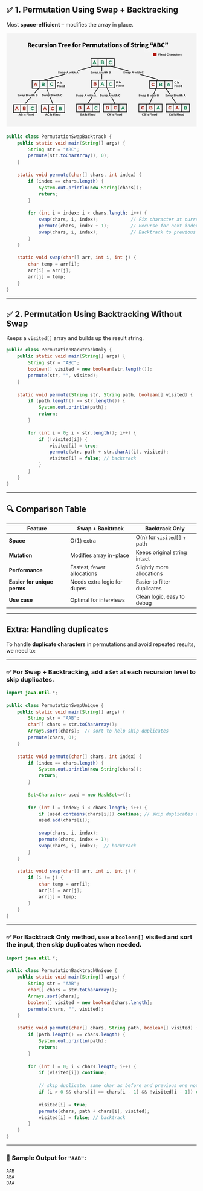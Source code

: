 
## ✅ 1. Permutation Using **Swap + Backtracking**

Most **space-efficient** – modifies the array in place.


![alt text](image-49.png)

```java
public class PermutationSwapBacktrack {
    public static void main(String[] args) {
        String str = "ABC";
        permute(str.toCharArray(), 0);
    }

    static void permute(char[] chars, int index) {
        if (index == chars.length) {
            System.out.println(new String(chars));
            return;
        }

        for (int i = index; i < chars.length; i++) {
            swap(chars, i, index);            // Fix character at current index
            permute(chars, index + 1);        // Recurse for next index
            swap(chars, i, index);            // Backtrack to previous state
        }
    }

    static void swap(char[] arr, int i, int j) {
        char temp = arr[i];
        arr[i] = arr[j];
        arr[j] = temp;
    }
}
```

---

## ✅ 2. Permutation Using **Backtracking Without Swap**

Keeps a `visited[]` array and builds up the result string.

```java
public class PermutationBacktrackOnly {
    public static void main(String[] args) {
        String str = "ABC";
        boolean[] visited = new boolean[str.length()];
        permute(str, "", visited);
    }

    static void permute(String str, String path, boolean[] visited) {
        if (path.length() == str.length()) {
            System.out.println(path);
            return;
        }

        for (int i = 0; i < str.length(); i++) {
            if (!visited[i]) {
                visited[i] = true;
                permute(str, path + str.charAt(i), visited);
                visited[i] = false; // backtrack
            }
        }
    }
}
```

---

## 🔍 Comparison Table

| Feature                     | Swap + Backtrack            | Backtrack Only               |
| --------------------------- | --------------------------- | ---------------------------- |
| **Space**                   | O(1) extra                  | O(n) for `visited[]` + path  |
| **Mutation**                | Modifies array in-place     | Keeps original string intact |
| **Performance**             | Fastest, fewer allocations  | Slightly more allocations    |
| **Easier for unique perms** | Needs extra logic for dupes | Easier to filter duplicates  |
| **Use case**                | Optimal for interviews      | Clean logic, easy to debug   |

---


## Extra: Handling duplicates 



To handle **duplicate characters** in permutations and avoid repeated results, we need to:

---

### ✅ For **Swap + Backtracking**, add a `Set` at each recursion level to skip duplicates.

```java
import java.util.*;

public class PermutationSwapUnique {
    public static void main(String[] args) {
        String str = "AAB";
        char[] chars = str.toCharArray();
        Arrays.sort(chars);  // sort to help skip duplicates
        permute(chars, 0);
    }

    static void permute(char[] chars, int index) {
        if (index == chars.length) {
            System.out.println(new String(chars));
            return;
        }

        Set<Character> used = new HashSet<>();

        for (int i = index; i < chars.length; i++) {
            if (used.contains(chars[i])) continue; // skip duplicates at same level
            used.add(chars[i]);

            swap(chars, i, index);
            permute(chars, index + 1);
            swap(chars, i, index);  // backtrack
        }
    }

    static void swap(char[] arr, int i, int j) {
        if (i != j) {
            char temp = arr[i];
            arr[i] = arr[j];
            arr[j] = temp;
        }
    }
}
```

---

### ✅ For **Backtrack Only** method, use a `boolean[]` visited and **sort the input**, then skip duplicates when needed.

```java
import java.util.*;

public class PermutationBacktrackUnique {
    public static void main(String[] args) {
        String str = "AAB";
        char[] chars = str.toCharArray();
        Arrays.sort(chars);
        boolean[] visited = new boolean[chars.length];
        permute(chars, "", visited);
    }

    static void permute(char[] chars, String path, boolean[] visited) {
        if (path.length() == chars.length) {
            System.out.println(path);
            return;
        }

        for (int i = 0; i < chars.length; i++) {
            if (visited[i]) continue;

            // skip duplicate: same char as before and previous one not used
            if (i > 0 && chars[i] == chars[i - 1] && !visited[i - 1]) continue;

            visited[i] = true;
            permute(chars, path + chars[i], visited);
            visited[i] = false; // backtrack
        }
    }
}
```

---

### 📌 Sample Output for `"AAB"`:

```
AAB
ABA
BAA
```

